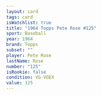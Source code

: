 ```yaml
---
layout: card
tags: card
isWatchlist: true
title: "1964 Topps Pete Rose #125"
sport: Baseball
year: 1964
brand: Topps
subset: ""
player: Pete Rose
lastName: Rose
number: "125"
isRookie: false
condition: VG-VGEX
value: 125
---
```

